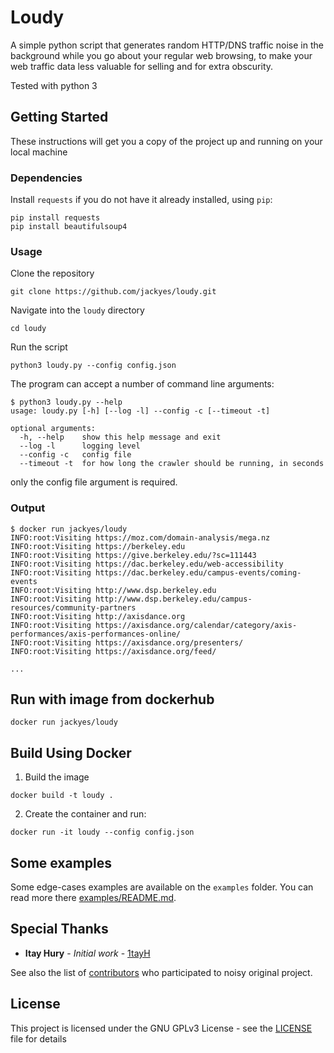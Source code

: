
# Loudy

A simple python script that generates random HTTP/DNS traffic noise in the background while you go about your regular web browsing, to make your web traffic data less valuable for selling and for extra obscurity.

Tested with python 3

## Getting Started

These instructions will get you a copy of the project up and running on your local machine

### Dependencies

Install `requests` if you do not have it already installed, using `pip`:

```
pip install requests
pip install beautifulsoup4
```

### Usage

Clone the repository
```
git clone https://github.com/jackyes/loudy.git
```

Navigate into the `loudy` directory
```
cd loudy
```

Run the script

```
python3 loudy.py --config config.json
```

The program can accept a number of command line arguments:
```
$ python3 loudy.py --help
usage: loudy.py [-h] [--log -l] --config -c [--timeout -t]

optional arguments:
  -h, --help    show this help message and exit
  --log -l      logging level
  --config -c   config file
  --timeout -t  for how long the crawler should be running, in seconds
```
only the config file argument is required.

###  Output
```
$ docker run jackyes/loudy
INFO:root:Visiting https://moz.com/domain-analysis/mega.nz
INFO:root:Visiting https://berkeley.edu
INFO:root:Visiting https://give.berkeley.edu/?sc=111443
INFO:root:Visiting https://dac.berkeley.edu/web-accessibility
INFO:root:Visiting https://dac.berkeley.edu/campus-events/coming-events
INFO:root:Visiting http://www.dsp.berkeley.edu
INFO:root:Visiting http://www.dsp.berkeley.edu/campus-resources/community-partners
INFO:root:Visiting http://axisdance.org
INFO:root:Visiting https://axisdance.org/calendar/category/axis-performances/axis-performances-online/
INFO:root:Visiting https://axisdance.org/presenters/
INFO:root:Visiting https://axisdance.org/feed/

...
```

## Run with image from dockerhub

`docker run jackyes/loudy`  
  
## Build Using Docker

1. Build the image

`docker build -t loudy .`

2. Create the container and run:

`docker run -it loudy --config config.json`

## Some examples

Some edge-cases examples are available on the `examples` folder. You can read more there [examples/README.md](examples/README.md).

## Special Thanks

* **Itay Hury** - *Initial work* - [1tayH](https://github.com/1tayH)

See also the list of [contributors](https://github.com/1tayH/Noisy/contributors) who participated to noisy original project.

## License

This project is licensed under the GNU GPLv3 License - see the [LICENSE](LICENSE) file for details
